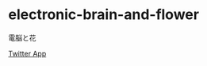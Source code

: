 # electronic-brain-and-flower
電脳と花

[Twitter App](https://apps.twitter.com/app/8181167 "Twitter App")